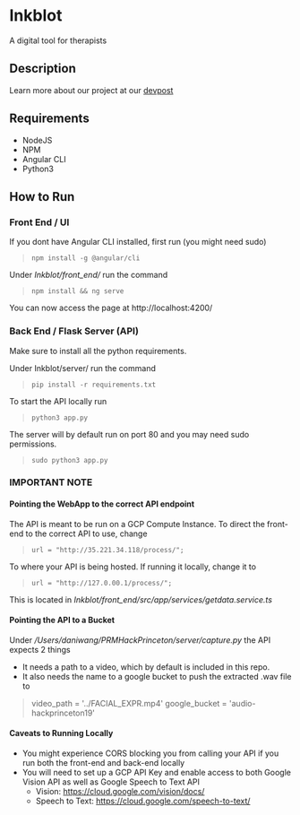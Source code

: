 # Inkblot
A digital tool for therapists

## Description
Learn more about our project at our [devpost](https://devpost.com/software/inkblot)

## Requirements
* NodeJS
* NPM
* Angular CLI
* Python3

## How to Run

### Front End / UI
If you dont have Angular CLI installed, first run (you might need sudo)
> `npm install -g @angular/cli`

Under *Inkblot/front_end/* run the command
> `npm install && ng serve`

You can now access the page at http://localhost:4200/

### Back End / Flask Server (API)
Make sure to install all the python requirements.

Under Inkblot/server/ run the command
> `pip install -r requirements.txt`

To start the API locally run
> `python3 app.py`

The server will by default run on port 80 and you may need sudo permissions.
> `sudo python3 app.py`

### IMPORTANT NOTE
#### Pointing the WebApp to the correct API endpoint
The API is meant to be run on a GCP Compute Instance. To direct the front-end to the correct API to use, change
> `url = "http://35.221.34.118/process/";`

To where your API is being hosted. If running it locally, change it to
> `url = "http://127.0.00.1/process/";`

This is located in *Inkblot/front_end/src/app/services/getdata.service.ts*

#### Pointing the API to a Bucket
Under */Users/daniwang/PRMHackPrinceton/server/capture.py* the API expects 2 things

* It needs a path to a video, which by default is included in this repo.
* It also needs the name to a google bucket to push the extracted .wav file to
> video_path = '../FACIAL_EXPR.mp4'
> google_bucket = 'audio-hackprinceton19'

#### Caveats to Running Locally
* You might experience CORS blocking you from calling your API if you run both the front-end and back-end locally
* You will need to set up a GCP API Key and enable access to both Google Vision API as well as Google Speech to Text API
  * Vision: https://cloud.google.com/vision/docs/
  * Speech to Text: https://cloud.google.com/speech-to-text/
